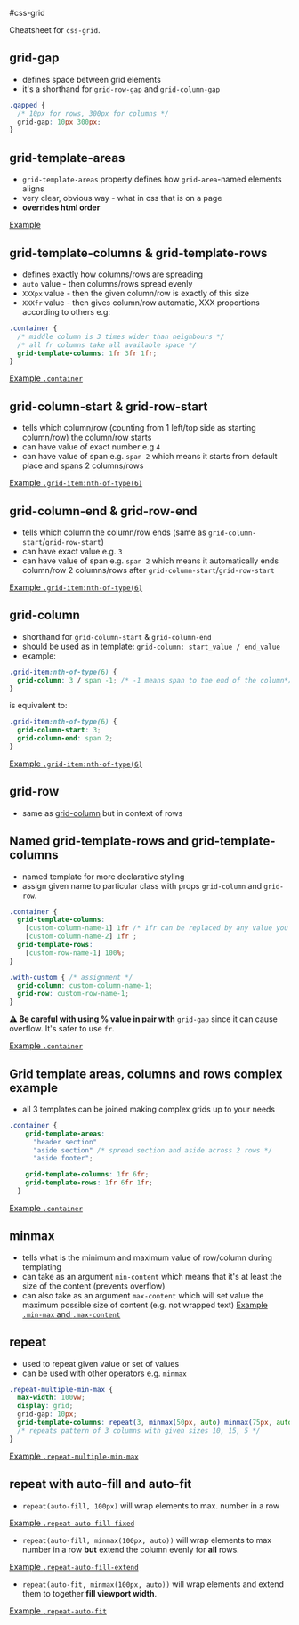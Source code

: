 #css-grid

Cheatsheet for `css-grid`.
## grid-gap
- defines space between grid elements
- it's  a shorthand for `grid-row-gap` and `grid-column-gap`
```css
.gapped {
  /* 10px for rows, 300px for columns */
  grid-gap: 10px 300px;
}
```

## grid-template-areas
- `grid-template-areas` property defines how `grid-area`-named elements aligns
- very clear, obvious way - what in css that is on a page
- **overrides html order**

[Example](1_grid-template-areas/index.html)
## grid-template-columns & grid-template-rows
- defines exactly how columns/rows are spreading
- `auto` value - then columns/rows spread evenly
- `XXXpx` value - then the given column/row is exactly of this size
- `XXXfr` value - then gives column/row automatic, XXX proportions according to others e.g:
```css
.container {
  /* middle column is 3 times wider than neighbours */
  /* all fr columns take all available space */
  grid-template-columns: 1fr 3fr 1fr;
}
```

[Example `.container`](2_grid-column_and_grid-row_manipulations/styles.css)

## grid-column-start & grid-row-start
- tells which column/row (counting from 1 left/top side as starting column/row) the column/row starts
- can have value of exact number e.g `4`
- can have value of span e.g. `span 2` which means it starts from default place and spans 2 columns/rows

[Example `.grid-item:nth-of-type(6)`](2_grid-column_and_grid-row_manipulations/styles.css)
## grid-column-end & grid-row-end
- tells which column the column/row ends (same as `grid-column-start`/`grid-row-start`)
- can have exact value e.g. `3`
- can have value of span e.g. `span 2` which means it automatically ends column/row 2 columns/rows after `grid-column-start`/`grid-row-start`

[Example `.grid-item:nth-of-type(6)`](2_grid-column_and_grid-row_manipulations/styles.css)
## grid-column
- shorthand for `grid-column-start` & `grid-column-end`
- should be used as in template: `grid-column: start_value / end_value`
- example: 
```css
.grid-item:nth-of-type(6) {
  grid-column: 3 / span -1; /* -1 means span to the end of the column*/
}
```
is equivalent to: 
```css
.grid-item:nth-of-type(6) {
  grid-column-start: 3; 
  grid-column-end: span 2;
}
```
[Example `.grid-item:nth-of-type(6)`](2_grid-column_and_grid-row_manipulations/styles.css)

## grid-row
- same as [grid-column](##grid-column) but in context of rows

## Named grid-template-rows and grid-template-columns

- named template for more declarative styling
- assign given name to particular class with props `grid-column` and `grid-row`.

```css
.container {
  grid-template-columns: 
    [custom-column-name-1] 1fr /* 1fr can be replaced by any value you want */
    [custom-column-name-2] 1fr ;
  grid-template-rows: 
    [custom-row-name-1] 100%;
}

.with-custom { /* assignment */
  grid-column: custom-column-name-1; 
  grid-row: custom-row-name-1;
}
```

**⚠ Be careful with using % value in pair with** `grid-gap` since it can cause overflow. It's safer to use `fr`.

[Example `.container`](3_grid-template_named/styles.css)

## Grid template areas, columns and rows complex example

- all 3 templates can be joined making complex grids up to your needs
```css
.container {
    grid-template-areas:
      "header section"
      "aside section" /* spread section and aside across 2 rows */
      "aside footer";

    grid-template-columns: 1fr 6fr;
    grid-template-rows: 1fr 6fr 1fr;
  }
```

[Example `.container`](4_grid-template_complex/styles.css)

## minmax

- tells what is the minimum and maximum value of row/column during templating
- can take as an argument `min-content` which means that it's at least the size of the content (prevents overflow)
- can also take as an argument `max-content` which will set value the maximum possible size of content (e.g. not wrapped text)
[Example `.min-max` and `.max-content`](5_dynamic_sizing/styles.css)

## repeat
- used to repeat given value or set of values
- can be used with other operators e.g. `minmax`

```css
.repeat-multiple-min-max {
  max-width: 100vw;
  display: grid;
  grid-gap: 10px;
  grid-template-columns: repeat(3, minmax(50px, auto) minmax(75px, auto) minmax(25px, auto)); 
  /* repeats pattern of 3 columns with given sizes 10, 15, 5 */
}
```
[Example `.repeat-multiple-min-max`](5_dynamic_sizing/styles.css)

## repeat with auto-fill and auto-fit

- `repeat(auto-fill, 100px)` will wrap elements to max. number in a row
  
[Example `.repeat-auto-fill-fixed`](5_dynamic_sizing/styles.css)
  
- `repeat(auto-fill, minmax(100px, auto))` will wrap elements to max number in a row **but** extend the column evenly for **all** rows.

[Example `.repeat-auto-fill-extend`](5_dynamic_sizing/styles.css)

- `repeat(auto-fit, minmax(100px, auto))` will wrap elements and extend them to together **fill viewport width**.

[Example `.repeat-auto-fit`](5_dynamic_sizing/styles.css)
